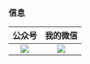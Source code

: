 



### 信息

|公众号|我的微信|
|:-:|:-:|
|![](https://weharmonyos.oss-cn-hangzhou.aliyuncs.com/resources/common/qrcode.jpg)|![](https://weharmonyos.oss-cn-hangzhou.aliyuncs.com/resources/common/zzwx.png)|

